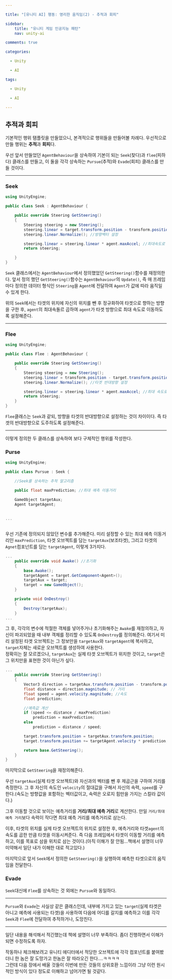 ```yaml
---

title: "[유니티 AI] 행동: 영리한 움직임(2) - 추적과 회피"

sidebar:
	title: "유니티 게임 인공지능 패턴"
	nav: unity-ai

comments: true

categories:

  - Unity

  - AI

tags:

  - Unity

  - AI

---
```


## 추적과 회피

 기본적인 행위 탬플릿을 만들었으니, 본격적으로 행위들을 만들어볼 차례다. 우선적으로 만들 행위는 **추적**과 **회피**다. 


우선 앞서 만들었던 `AgentBehaviour`을 상속하여 기본이 되는 `Seek`(찾다)과 `flee`(피하다) 클래스를 만들고, 이 둘을 각각 상속하는 `Pursue`(추적)와 `Evade`(회피) 클래스를 만들 것이다.

---
### Seek

```cs
using UnityEngine;

public class Seek : AgentBehaviour {

    public override Steering GetSteering()
    {
        Steering steering = new Steering();
        steering.linear = target.transform.position - transform.position;
        steering.linear.Normalize(); //방향벡터 설정

        steering.linear = steering.linear * agent.maxAccel; //최대속도로 추적
        return steering;

    }
}
```

`Seek` 클래스에서는 `AgentBehaviour`에서 정의했었던 `GetSteering()`함수를 재정의한다. 앞서 정의 했던 `GetSteering()`함수는 `AgentBehaviour`의 `Update()`, 즉 매 프레임 마다 정의한 데이터 형식인 `Steering`을 `Agent`에 전달하여 `Agent`가 값에 따라 움직일 수 있게 한다.

위의 `Seek`에서는 타겟의 위치에 자신의 위치를 뺀 후 정규화하여 타겟으로 향하는 방향을 구한 후, `agent`의 최대속돌르 곱하여 `agent`가 타겟 방향으로 최대 속도로 이동하도록 설정해준다.

---
### Flee
```cs
using UnityEngine;

public class Flee : AgentBehaviour {

    public override Steering GetSteering()
    {
        Steering steering = new Steering();
        steering.linear = transform.position - target.transform.position;
        steering.linear.Normalize(); //타겟 반대방향 설정

        steering.linear = steering.linear * agent.maxAccel; //최대 속도로 도주설정
        return steering;
    }
}
```

`Flee`클래스는 `Seek`과 같되, 방향을 타겟의 반대방향으로 설정하는 것이 차이이다. 즉 타겟의 반대방향으로 도주하도록 설정해준다.

-----

이렇게 정의한 두 클래스를 상속하여 보다 구체적인 행위를 작성한다. 

### Purse

```cs
using UnityEngine;

public class Pursue : Seek {

    //Seek를 상속하는 추적 알고리즘

    public float maxPrediction; //최대 예측 이동거리

    GameObject targetAux;
    Agent targetAgent;
    
    
...
    
```

우선 기존에 정의되지 않았던 변수를 추가해준다. 미리 설정할 수 있는 최대 예측 이동거리인 `maxPrediction`, 타겟 오브젝트를 담는 `targetAux`(보조타겟), 그리고 타겟의 `Agnet`컴포넌트를 담는 `targetAgent`, 이렇게 3가지다.
```cs
...
    public override void Awake() //초기화
    {
        base.Awake();
        targetAgent = target.GetComponent<Agent>();
        targetAux = target;
        target = new GameObject();
    }

    private void OnDestroy()
    {
        Destroy(targetAux);
    }
...
```
그 후, 각각의 변수에 적절한 객체를 넣어주거나 초기화해주는 `Awake`를 재정의하고, 자신이 파괴되었을 때 내부 객체를 정리할 수 있도록 `OnDestroy`를 정의해준다. 여기서 미리 설정된 타겟 오브젝트는 그 정보만을 `targetAux`와 `targetAgent`에 복사하고, `target`자체는 새로운 오브젝트를 생성하여 사용한다.  
정확히는 잘 모르겠으나, `targetAux`는 실제 타겟 오브젝트가 위치한 것이고, `target`은 그 위치만을 표현한 것이 아닌가 싶다.

```cs
...
    public override Steering GetSteering()
    {
        Vector3 direction = targetAux.transform.position - transform.position; 
        float distance = direction.magnitude; // 거리
        float speed = agent.velocity.magnitude; //속도
        float prediction;

        //예측값 계산
        if (speed <= distance / maxPrediction)
            prediction = maxPrediction;
        else
            prediction = distance / speed;

        target.transform.position = targetAux.transform.position;
        target.transform.position += targetAgent.velocity * prediction;

        return base.GetSteering();
    }
}
```
마지막으로 `GetSteering`을 재정의해준다.  

우선 `targetAux`(실제 타겟 오브젝트)와 자신과의 벡터를 뺀 후 제곱근을 구하여 거리를 측정한다. 그 후 자신의 속도인 `velocity`의 절대값을 구해서 자신의 속력, `speed`를 구한다.(속도는 방향값을 포함하는 벡터값이고, 속력은 오로지 힘만을 가지는 스칼라 값이다.)

그후 이동할 것으로 보이는 예측거리를 **거리/최대 예측 거리**로 계산한다. 만일 `거리/최대 예측 거리`보다 속력이 작다면 최대 예측 거리를 예측거리로 삼는다.

이후, 타겟의 위치를 실제 타겟 오브젝트의 위치로 설정한 후, 예측거리와 타겟`agent`의 속도를 곱한 만큼 타겟을 이동시켜준다. 즉 다음 프레임에서 타겟이 이동할 거리를 예측하고, 이를 목표로 삼을 위치로 삼는 것이다.(아직 이해가 잘 안됨...책에서 설명이 너무 미약해서 일단 내가 이해한 대로 적고있다.)

마지막으로 앞서 `Seek`에서 정의한 `GetSteering()`을 실행하여 예측한 타겟으로의 움직임을 전달한다.

### Evade

`Seek`대신에 `Flee`를 상속하는 것 외에는 `Pursue`와 동일하다.

---

`Pursue`와 `Evade`는 사실상 같은 클래스인데, 내부에 가지고 있는 `target`(실제 타겟은 아니고 예측에 사용되는 타겟)을 사용하여 다음에 어디를 갈지를 예측하고 이를 각각 `Seek`과 `Flee`에 전달하여 추적하거나, 도망친다.

---

일단 내용을 해석해서 적긴했는데 책에 설명이 너무 부족하다. 좀더 진행하면서 이해가 되면 수정하도록 하자.

작동하나 체크해보려고 유니티 에디터에서 적당한 오브젝트에 각각 컴포넌트를 붙여봤더니 한 놈은 잘 도망가고 한놈은 잘 따라오긴 한다....ㅋㅋㅋㅋ  
그런데 다음 장에서 배울 것들이 이번에 만든 것들의 상위호환 느낌이라 그냥 이런 원시적인 방식이 있다 정도로 이해하고 넘어가면 될 것같다.
